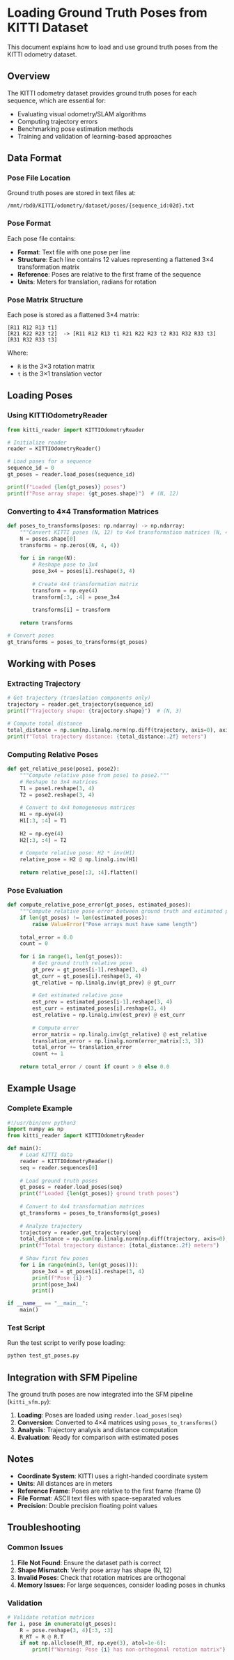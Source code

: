 # Loading Ground Truth Poses from KITTI Dataset

This document explains how to load and use ground truth poses from the KITTI odometry dataset.

## Overview

The KITTI odometry dataset provides ground truth poses for each sequence, which are essential for:
- Evaluating visual odometry/SLAM algorithms
- Computing trajectory errors
- Benchmarking pose estimation methods
- Training and validation of learning-based approaches

## Data Format

### Pose File Location
Ground truth poses are stored in text files at:
```
/mnt/rbd0/KITTI/odometry/dataset/poses/{sequence_id:02d}.txt
```

### Pose Format
Each pose file contains:
- **Format**: Text file with one pose per line
- **Structure**: Each line contains 12 values representing a flattened 3×4 transformation matrix
- **Reference**: Poses are relative to the first frame of the sequence
- **Units**: Meters for translation, radians for rotation

### Pose Matrix Structure
Each pose is stored as a flattened 3×4 matrix:
```
[R11 R12 R13 t1]
[R21 R22 R23 t2]  -> [R11 R12 R13 t1 R21 R22 R23 t2 R31 R32 R33 t3]
[R31 R32 R33 t3]
```

Where:
- `R` is the 3×3 rotation matrix
- `t` is the 3×1 translation vector

## Loading Poses

### Using KITTIOdometryReader

```python
from kitti_reader import KITTIOdometryReader

# Initialize reader
reader = KITTIOdometryReader()

# Load poses for a sequence
sequence_id = 0
gt_poses = reader.load_poses(sequence_id)

print(f"Loaded {len(gt_poses)} poses")
print(f"Pose array shape: {gt_poses.shape}")  # (N, 12)
```

### Converting to 4×4 Transformation Matrices

```python
def poses_to_transforms(poses: np.ndarray) -> np.ndarray:
    """Convert KITTI poses (N, 12) to 4x4 transformation matrices (N, 4, 4)."""
    N = poses.shape[0]
    transforms = np.zeros((N, 4, 4))
    
    for i in range(N):
        # Reshape pose to 3x4
        pose_3x4 = poses[i].reshape(3, 4)
        
        # Create 4x4 transformation matrix
        transform = np.eye(4)
        transform[:3, :4] = pose_3x4
        
        transforms[i] = transform
    
    return transforms

# Convert poses
gt_transforms = poses_to_transforms(gt_poses)
```

## Working with Poses

### Extracting Trajectory

```python
# Get trajectory (translation components only)
trajectory = reader.get_trajectory(sequence_id)
print(f"Trajectory shape: {trajectory.shape}")  # (N, 3)

# Compute total distance
total_distance = np.sum(np.linalg.norm(np.diff(trajectory, axis=0), axis=1))
print(f"Total trajectory distance: {total_distance:.2f} meters")
```

### Computing Relative Poses

```python
def get_relative_pose(pose1, pose2):
    """Compute relative pose from pose1 to pose2."""
    # Reshape to 3x4 matrices
    T1 = pose1.reshape(3, 4)
    T2 = pose2.reshape(3, 4)
    
    # Convert to 4x4 homogeneous matrices
    H1 = np.eye(4)
    H1[:3, :4] = T1
    
    H2 = np.eye(4)
    H2[:3, :4] = T2
    
    # Compute relative pose: H2 * inv(H1)
    relative_pose = H2 @ np.linalg.inv(H1)
    
    return relative_pose[:3, :4].flatten()
```

### Pose Evaluation

```python
def compute_relative_pose_error(gt_poses, estimated_poses):
    """Compute relative pose error between ground truth and estimated poses."""
    if len(gt_poses) != len(estimated_poses):
        raise ValueError("Pose arrays must have same length")
    
    total_error = 0.0
    count = 0
    
    for i in range(1, len(gt_poses)):
        # Get ground truth relative pose
        gt_prev = gt_poses[i-1].reshape(3, 4)
        gt_curr = gt_poses[i].reshape(3, 4)
        gt_relative = np.linalg.inv(gt_prev) @ gt_curr
        
        # Get estimated relative pose
        est_prev = estimated_poses[i-1].reshape(3, 4)
        est_curr = estimated_poses[i].reshape(3, 4)
        est_relative = np.linalg.inv(est_prev) @ est_curr
        
        # Compute error
        error_matrix = np.linalg.inv(gt_relative) @ est_relative
        translation_error = np.linalg.norm(error_matrix[:3, 3])
        total_error += translation_error
        count += 1
    
    return total_error / count if count > 0 else 0.0
```

## Example Usage

### Complete Example

```python
#!/usr/bin/env python3
import numpy as np
from kitti_reader import KITTIOdometryReader

def main():
    # Load KITTI data
    reader = KITTIOdometryReader()
    seq = reader.sequences[0]
    
    # Load ground truth poses
    gt_poses = reader.load_poses(seq)
    print(f"Loaded {len(gt_poses)} ground truth poses")
    
    # Convert to 4x4 transformation matrices
    gt_transforms = poses_to_transforms(gt_poses)
    
    # Analyze trajectory
    trajectory = reader.get_trajectory(seq)
    total_distance = np.sum(np.linalg.norm(np.diff(trajectory, axis=0), axis=1))
    print(f"Total trajectory distance: {total_distance:.2f} meters")
    
    # Show first few poses
    for i in range(min(3, len(gt_poses))):
        pose_3x4 = gt_poses[i].reshape(3, 4)
        print(f"Pose {i}:")
        print(pose_3x4)
        print()

if __name__ == "__main__":
    main()
```

### Test Script

Run the test script to verify pose loading:

```bash
python test_gt_poses.py
```

## Integration with SFM Pipeline

The ground truth poses are now integrated into the SFM pipeline (`kitti_sfm.py`):

1. **Loading**: Poses are loaded using `reader.load_poses(seq)`
2. **Conversion**: Converted to 4×4 matrices using `poses_to_transforms()`
3. **Analysis**: Trajectory analysis and distance computation
4. **Evaluation**: Ready for comparison with estimated poses

## Notes

- **Coordinate System**: KITTI uses a right-handed coordinate system
- **Units**: All distances are in meters
- **Reference Frame**: Poses are relative to the first frame (frame 0)
- **File Format**: ASCII text files with space-separated values
- **Precision**: Double precision floating point values

## Troubleshooting

### Common Issues

1. **File Not Found**: Ensure the dataset path is correct
2. **Shape Mismatch**: Verify pose array has shape (N, 12)
3. **Invalid Poses**: Check that rotation matrices are orthogonal
4. **Memory Issues**: For large sequences, consider loading poses in chunks

### Validation

```python
# Validate rotation matrices
for i, pose in enumerate(gt_poses):
    R = pose.reshape(3, 4)[:3, :3]
    R_RT = R @ R.T
    if not np.allclose(R_RT, np.eye(3), atol=1e-6):
        print(f"Warning: Pose {i} has non-orthogonal rotation matrix")
``` 